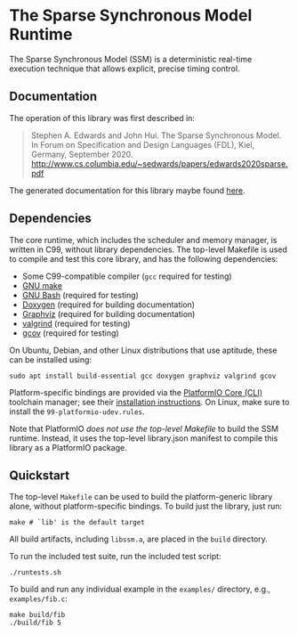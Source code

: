 # The Sparse Synchronous Model Runtime

The Sparse Synchronous Model (SSM) is a deterministic real-time execution technique that allows explicit, precise timing control.

## Documentation

The operation of this library was first described in:

> Stephen A. Edwards and John Hui.
> The Sparse Synchronous Model.
> In Forum on Specification and Design Languages (FDL),
> Kiel, Germany, September 2020.
> http://www.cs.columbia.edu/~sedwards/papers/edwards2020sparse.pdf

The generated documentation for this library maybe found [here](https://ssm-lang.github.io/ssm-runtime).

## Dependencies

The core runtime, which includes the scheduler and memory manager, is written in C99, without library dependencies.
The top-level Makefile is used to compile and test this core library, and has the following dependencies:

-   Some C99-compatible compiler (`gcc` required for testing)
-   [GNU make](https://www.gnu.org/software/make/manual/html_node/index.html)
-   [GNU Bash](https://www.gnu.org/software/bash/) (required for testing)
-   [Doxygen](https://www.doxygen.nl/index.html) (required for building documentation)
-   [Graphviz](http://graphviz.org/) (required for building documentation)
-   [valgrind](https://valgrind.org/) (required for testing)
-   [gcov](https://gcc.gnu.org/onlinedocs/gcc/Gcov.html) (required for testing)

On Ubuntu, Debian, and other Linux distributions that use aptitude, these can be installed using:

```shell
sudo apt install build-essential gcc doxygen graphviz valgrind gcov
```

Platform-specific bindings are provided via the [PlatformIO Core (CLI)](https://platformio.org) toolchain manager;
see their [installation instructions](https://docs.platformio.org/en/latest/core/installation.html).
On Linux, make sure to install the `99-platformio-udev.rules`.

Note that PlatformIO _does not use the top-level Makefile_ to build the SSM runtime.
Instead, it uses the top-level library.json manifest to compile this library as a PlatformIO package.

## Quickstart

The top-level `Makefile` can be used to build the platform-generic library alone, without platform-specific bindings.
To build just the library, just run:

```shell
make # `lib' is the default target
```

All build artifacts, including `libssm.a`, are placed in the `build` directory.

To run the included test suite, run the included test script:

```shell
./runtests.sh
```

To build and run any individual example in the `examples/` directory, e.g., `examples/fib.c`:

```shell
make build/fib
./build/fib 5
```
